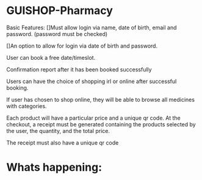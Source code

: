 # GUISHOP-Pharmacy
Basic Features:
[]Must allow login via name, date of birth, email and password. (password must be checked) 

[]An option to allow for login via date of birth and password.

User can book a free date/timeslot.

Confirmation report after it has been booked successfully

Users can have the choice of shopping irl or online after successful booking.

If user has chosen to shop online, they will be able to browse all medicines with categories. 

Each product will have a particular price and a unique qr code. At the checkout, a receipt must be generated containing the products selected by the user, the quantity, and the total price.
 
The receipt must also have a unique qr code

# Whats happening:
